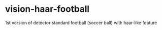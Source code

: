 # vision-haar-football

1st version of detector standard football (soccer ball) with haar-like feature

